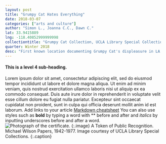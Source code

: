 ```yaml
---
layout: post
title: "Grumpy Cat Hates Everything"
date: 2018-03-07
categories: ["arts and culture"]
author: "Simon L., Joanna C.C., Dawn C."
lat: 33.9415889
lng: -118.40852999999998
collectiontitle: "Grumpy Cat Collection, UCLA Library Special Collections"
quarter: Winter 2018
desc: "First known location documenting Grumpy Cat's displeasure in LA."
---
```

#### This is a level 4 sub-heading.
Lorem ipsum dolor sit amet, consectetur adipiscing elit, sed do eiusmod tempor incididunt ut labore et dolore magna aliqua. Ut enim ad minim veniam, quis nostrud exercitation ullamco laboris nisi ut aliquip ex ea commodo consequat. Duis aute irure dolor in reprehenderit in voluptate velit esse cillum dolore eu fugiat nulla pariatur. Excepteur sint occaecat cupidatat non proident, sunt in culpa qui officia deserunt mollit anim id est laborum.
Add links to your article [Markdown cheatsheet](https://github.com/adam-p/markdown-here/wiki/Markdown-Cheatsheet)
You can also use styles such as **bold** by typing a word with ** before and after and _italics_ by inputting underscores before and after a word.
![Photograph of the certificate.](images/certificate.jpg)
   {:.image}
A Token of Public Recognition. Michael Wilson Papers, 1942-1977. Image courtesy of UCLA Library Special Collections.
   {:.caption}
